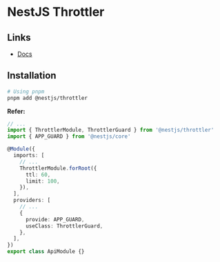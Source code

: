 # NestJS Throttler

<!--
https://kongbytes.io/blog/nodejs-nestjs-security-check-list/
-->

## Links

- [Docs](https://docs.nestjs.com/security/rate-limiting)

## Installation

```sh
# Using pnpm
pnpm add @nestjs/throttler
```

**Refer:**

```ts
// ...
import { ThrottlerModule, ThrottlerGuard } from '@nestjs/throttler'
import { APP_GUARD } from '@nestjs/core'

@Module({
  imports: [
    // ...
    ThrottlerModule.forRoot({
      ttl: 60,
      limit: 100,
    }),
  ],
  providers: [
    // ...
    {
      provide: APP_GUARD,
      useClass: ThrottlerGuard,
    },
  ],
})
export class ApiModule {}
```
